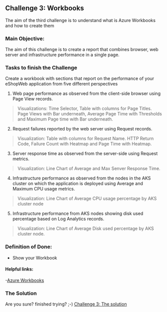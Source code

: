 ## Challenge 3:  Workbooks

The aim of the third challenge is to understand what is Azure Workbooks and how to create them

### Main Objective:
The aim of this challenge is to create a report that combines browser, web server and infrastructure performance in a single page. 

### Tasks to finish the Challenge
Create a workbook with sections that report on the performance of your eShopWeb application from five different perspectives

1. Web page performance as observed from the client-side browser using Page View records.
>Visualizations: Time Selector, Table with columns for Page Titles. Page Views with Bar underneath, Average Page Time with Thresholds and Maximum Page time with Bar underneath.

2. Request failures reported by the web server using Request records.
>Visualization: Table with columns for Request Name. HTTP Return Code, Failure Count with Heatmap and Page Time with Heatmap.

3. Server response time as observed from the server-side using Request metrics.
>Visualization: Line Chart of Average and Max Senver Response Time.

4. Infrastructure performance as observed from the nodes in the AKS cluster on which the application is deployed using Average and Maximum CPU usage metrics.
>Visualization: Line Chart of Average CPU usage percentage by AKS cluster node

5. Infrastructure performance from AKS nodes showing disk used percentage based on Log Analytics records.
>Visualization: Line Chart of Average Disk used percentage by AKS cluster node.

### Definition of Done:
- Show your Workbook

#### Helpful links:
-[Azure Workbooks](https://docs.microsoft.com/en-us/azure/azure-monitor/app/usage-workbooks)


### The Solution

Are you sure? finished trying? ;-) 
[Challenge 3: The solution](solution3.md)
